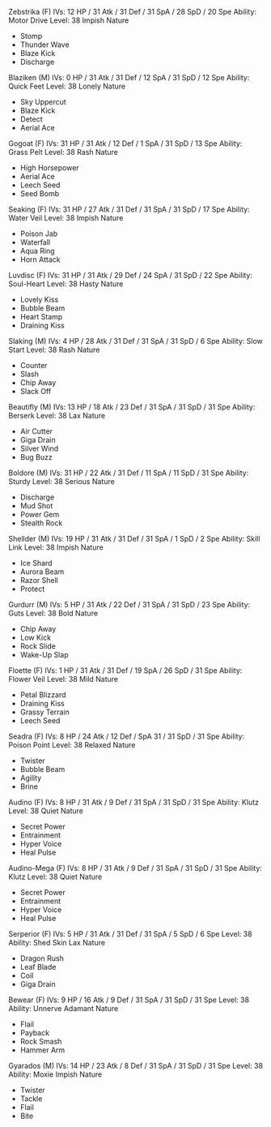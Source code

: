 Zebstrika (F)
IVs: 12 HP / 31 Atk / 31 Def / 31 SpA / 28 SpD / 20 Spe
Ability: Motor Drive
Level: 38
Impish Nature
- Stomp
- Thunder Wave
- Blaze Kick
- Discharge

Blaziken (M)
IVs: 0 HP / 31 Atk / 31 Def / 12 SpA / 31 SpD / 12 Spe
Ability: Quick Feet
Level: 38
Lonely Nature
- Sky Uppercut
- Blaze Kick
- Detect
- Aerial Ace

Gogoat (F)
IVs: 31 HP / 31 Atk / 12 Def / 1 SpA / 31 SpD / 13 Spe
Ability: Grass Pelt
Level: 38
Rash Nature
- High Horsepower
- Aerial Ace
- Leech Seed
- Seed Bomb

Seaking (F)
IVs: 31 HP / 27 Atk / 31 Def / 31 SpA / 31 SpD / 17 Spe
Ability: Water Veil
Level: 38
Impish Nature
- Poison Jab
- Waterfall
- Aqua Ring
- Horn Attack

Luvdisc (F)
IVs: 31 HP / 31 Atk / 29 Def / 24 SpA / 31 SpD / 22 Spe
Ability: Soul-Heart
Level: 38
Hasty Nature
- Lovely Kiss
- Bubble Beam
- Heart Stamp
- Draining Kiss

Slaking (M)
IVs: 4 HP / 28 Atk / 31 Def / 31 SpA / 31 SpD / 6 Spe
Ability: Slow Start
Level: 38
Rash Nature
- Counter
- Slash
- Chip Away
- Slack Off

Beautifly (M)
IVs: 13 HP / 18 Atk / 23 Def / 31 SpA / 31 SpD / 31 Spe
Ability: Berserk
Level: 38
Lax Nature
- Air Cutter
- Giga Drain
- Silver Wind
- Bug Buzz

Boldore (M)
IVs: 31 HP / 22 Atk / 31 Def / 11 SpA / 11 SpD / 31 Spe
Ability: Sturdy
Level: 38
Serious Nature
- Discharge
- Mud Shot
- Power Gem
- Stealth Rock

Shellder (M)
IVs: 19 HP / 31 Atk / 31 Def / 31 SpA / 1 SpD / 2 Spe
Ability: Skill Link
Level: 38
Impish Nature
- Ice Shard
- Aurora Beam
- Razor Shell
- Protect

Gurdurr (M)
IVs: 5 HP / 31 Atk / 22 Def / 31 SpA / 31 SpD / 23 Spe
Ability: Guts
Level: 38
Bold Nature
- Chip Away
- Low Kick
- Rock Slide
- Wake-Up Slap

Floette (F)
IVs: 1 HP / 31 Atk / 31 Def / 19 SpA / 26 SpD / 31 Spe
Ability: Flower Veil
Level: 38
Mild Nature
- Petal Blizzard
- Draining Kiss
- Grassy Terrain
- Leech Seed

Seadra (F)
IVs: 8 HP / 24 Atk / 12 Def / SpA 31 / 31 SpD / 31 Spe
Ability: Poison Point
Level: 38
Relaxed Nature
- Twister
- Bubble Beam
- Agility
- Brine

Audino (F)
IVs: 8 HP / 31 Atk / 9 Def / 31 SpA / 31 SpD / 31 Spe
Ability: Klutz
Level: 38
Quiet Nature
- Secret Power
- Entrainment
- Hyper Voice
- Heal Pulse

Audino-Mega (F)
IVs: 8 HP / 31 Atk / 9 Def / 31 SpA / 31 SpD / 31 Spe
Ability: Klutz
Level: 38
Quiet Nature
- Secret Power
- Entrainment
- Hyper Voice
- Heal Pulse

Serperior (F)
IVs: 5 HP / 31 Atk / 31 Def / 31 SpA / 5 SpD / 6 Spe
Level: 38
Ability: Shed Skin
Lax Nature
- Dragon Rush
- Leaf Blade
- Coil
- Giga Drain

Bewear (F)
IVs: 9 HP / 16 Atk / 9 Def / 31 SpA / 31 SpD / 31 Spe
Level: 38
Ability: Unnerve
Adamant Nature
- Flail
- Payback
- Rock Smash
- Hammer Arm

Gyarados (M)
IVs:  14 HP / 23 Atk / 8 Def / 31 SpA / 31 SpD / 31 Spe
Level: 38
Ability: Moxie
Impish Nature
- Twister
- Tackle
- Flail
- Bite

